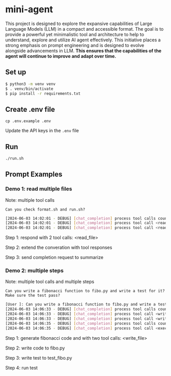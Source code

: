 # mini-agent

This project is designed to explore the expansive capabilities of Large Language Models (LLM) in a compact and accessible format. The goal is to provide a powerful yet minimalistic tool and architecture to help to understand, explore and utilize AI agent effectively. This initiative places a strong emphasis on prompt engineering and is designed to evolve alongside advancements in LLM. **This ensures that the capabilities of the agent will continue to improve and adapt over time.**

## Set up

```bash
$ python3 -m venv venv
$ . venv/bin/activate
$ pip install -r requirements.txt
```

## Create .env file

```
cp .env.example .env
```

Update the API keys in the `.env` file

## Run

```bash
./run.sh
```

## Prompt Examples

### Demo 1: read multiple files

Note: multiple tool calls

```
Can you check format.sh and run.sh?
```

```bash
[2024-06-03 14:02:01 - DEBUG] [chat_completion] process tool calls count: 2
[2024-06-03 14:02:01 - DEBUG] [chat_completion] process tool call <read_file>, args: {'file_path': 'format.sh'}
[2024-06-03 14:02:01 - DEBUG] [chat_completion] process tool call <read_file>, args: {'file_path': 'run.sh'}
```

Step 1: respond with 2 tool calls: <read_file>

Step 2: extend the converation with tool responses

Step 3: send completion request to summarize

### Demo 2: multiple steps

Note: multiple tool calls and multiple steps

```
Can you write a fibonacci function to fibo.py and write a test for it? Make sure the test pass?
```

```bash
[User ]: Can you write a fibonacci function to fibo.py and write a test for it? Make sure the test pass?
[2024-06-03 14:06:33 - DEBUG] [chat_completion] process tool calls count: 2
[2024-06-03 14:06:33 - DEBUG] [chat_completion] process tool call <write_to_file>, args: {'file_path': 'fibo.py', 'text': 'def fibonacci(n): ... return b'}
[2024-06-03 14:06:33 - DEBUG] [chat_completion] process tool call <write_to_file>, args: {'file_path': 'test_fibo.py', 'text': 'import unittest\n ... unittest.main()'}
[2024-06-03 14:06:35 - DEBUG] [chat_completion] process tool calls count: 1
[2024-06-03 14:06:35 - DEBUG] [chat_completion] process tool call <execute_shell_command>, args: {'command': 'python -m unittest test_fibo.py'}
```

Step 1: generate fibonacci code and with two tool calls: <write_file>

Step 2: write code to fibo.py

Step 3: write test to test_fibo.py

Step 4: run test
